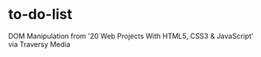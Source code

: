 # to-do-list
DOM Manipulation from '20 Web Projects With HTML5, CSS3 & JavaScript' via Traversy Media
